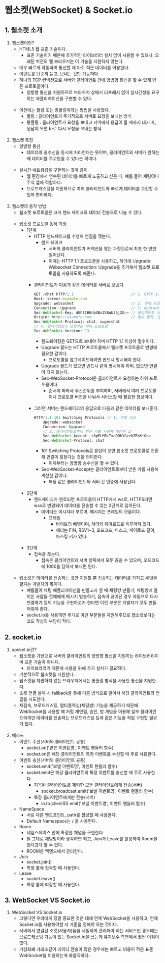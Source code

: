 # 웹소켓(WebSocket) & Socket.io

## 1. 웹소켓 소개
1. 웹소켓이란?
    - HTML5 웹 표준 기술이다.
        - 표준 기술이기 때문에 추가적인 라이브러리 설치 없이 사용할 수 있으나, 오래된 버전의 웹 브라우저는 이 기술을 지원하지 않는다.
    - 매우 빠르게 작동하며 통신할 때 아주 적은 데이터를 이용한다.
    - 이벤트를 단순히 듣고, 보내는 것만 가능하다.
    - 하나의 TCP 컨넥션으로 서버와 클라이언트 간에 양방향 통신을 할 수 있게 만든 프로토콜이다.
        - 양방향 통신을 지원하므로 브라우저 상에서 리프레시 없이 실시간성을 요구하는 애플리케이션을 구현할 수 있다.<br><br>
    - 이전에는 폴링 또는 롱폴링이라는 방법을 사용했다.
        - 폴링 : 클라이언트가 주기적으로 서버로 요청을 보내는 방식
        - 롱폴링 : 클라이언트가 요청을 보내고 서버에서 응답이 올 때까지 대기 후, 응답이 오면 바로 다시 요청을 보내는 방식<br><br>
2. 웹소켓 특징
    - 양방향 통신
        - 데이터의 송수신을 동시에 처리한다는 뜻이며, 클라이언트와 서버가 원하는 때 데이터를 주고받을 수 있다는 의미다.<br><br>
    - 실시간 네트워킹을 구현하는 것이 용이
        - 웹 환경에서 연속된 데이터를 빠르게 노출하고 싶은 때, 예를 들어 채팅이나 주식 앱에 적합하다.
        - 브로드캐스팅을 지원하므로 여러 클라이언트와 빠르게 데이터를 교환할 수 있어 편리하다.<br><br>
3. 웹소켓의 동작 방법
    - 웹소켓 포로토콜은 크게 핸드 쉐이크와 데이터 전송으로 나눌 수 있다.<br><br>
    - 웹소켓 프로토콜 동작 과정
        - 1단계
            - HTTP 핸드쉐이크를 수행해 연결을 맺는다.
                - 핸드 쉐이크
                    - 서버와 클라이언트가 커넥션을 맺는 과정으로써 최초 한 번만 일어난다.
                    - 이때는 HTTP 1.1 프로토콜을 사용하고, 헤더에 Upgrade: Websocket Connection: Upgrade를 추가해서 웹소켓 프로토콜을 사용하도록 해준다.<br><br>
            - 클라이언트가 다음과 같은 데이터를 서버로 보낸다.
                ```js
                GET /chat HTTP/1.1                          // 1. HTTP 1.1 이상
                Host: server.example.com
                Upgrade: websocket                          // 2. 현재 프로토콜에서 다른 프로토콜로 업그레이드하는 규칙
                Connection: Upgrade                         // 3. Upgrade 필도가 있으면 반드시 같이 명시
                Sec-WebSocket-Key: dGhlIHNhbXBsZSBub25jZQ== // 클라이언트 키
                Origin: http://example.com                  // 필수 항목. 클라이언트 주소
                Sec-WebSocket-Protocol: chat, superchat
                // 4. 클라이언트가 요청하는 하위 프로토콜
                Sec-WebSocket-Version: 13
                ```
                - 핸드쉐이킹은 GET으로 보내야 하며 HTTP 1.1 이상이 필수이다.
                - Upgrade 필드는 HTTP 프로토콜에서 웹소켓 프로토콜로 변경에 필요한 값이다.
                    - 프로토콜을 업그레이드하려면 반드시 명시해야 한다.
                - Upgrade 필드가 있으면 반드시 같이 명시해야 하며, 없으면 연결이 되지 않는다.
                - Sec-WebSocket-Protocol은 클라이언트가 요청하는 하위 프로토콜이다.
                    - 순서에 따라서 우선순위를 부여하며, 서버에서 여러 프로토콜이나 프로토콜 버전을 나눠서 서비스할 때 필요한 정보이다.<br><br>
            - 그러면 서버는 핸드쉐이크의 응답으로 다음과 같은 데이터를 보내준다.
                ```js
                HTTP/1.1 101 Switching Protocols // 1. 연결 성공
                    Upgrade: websocket
                    Connection: Upgrade
                    // 2. 클라이언트로부터 받은 키를 사용해 계산된 값
                    Sec-WebSocket-Accept: s3pPLMBiTxaQ9kYGzzhZRbK+Oo=
                    Sec-WebSocket-Protocol: chat
                ```
                - 101 Switching Protocols로 응답이 오면 웹소켓 프로토콜로 전환해 연결이 잘된다는 것을 의미한다.
                    - 이제부터는 양방향 송수신을 할 수 있다.
                - Sec-WebSocket-Accept는 클라이언트로부터 받은 키를 사용해 계산한 값이다.
                    - 해당 값은 클라이언트와 서버 간 인증에 사용된다.<br><br>
        - 2단계
            - 핸드쉐이크가 완료되면 프로토콜이 HTTP에서 ws로, HTTPS라면 wss로 변경되어 데이터를 전송할 수 있는 2단계로 접어든다.
                - 데이터는 메시지라 부르며, 메시지는 프레임의 모음이다.
                    - 프레임
                        - 바이트의 배열이며, 헤더와 페이로드로 이루어져 있다.
                        - 헤더는 FIN, RSV1~3, 오프코드, 마스크, 페이로드 길이, 마스킹 키가 있다.<br><br>
        - 3단계
            - 접속을 끊는다.
                - 접속은 클라이언트와 서버 양쪽에서 모두 끊을 수 있으며, 오프코드에 1000을 담아서 보내면 된다.<br><br>
    - 웹소켓은 데이터를 전송하는 것만 지원할 뿐 전송되는 데이터를 가지고 무엇을 할지는 개발자의 몫이다.
        - 예를들어 채팅 애플리케이션을 만들고자 할 때 채팅방 만들기, 채팅방에 들어온 사람들 전체에게 메시지 발송하기, 접속이 끊어진 경우 자동으로 다시 연결하기 등의 기능을 구현하고자 한다면 이런 부분은 개발자가 모두 만들어줘야 한다.
        - socket.io를 사용하면 추가로 이런 부분들을 지원해주므로 웹소켓보다는 코드 작성의 부담이 적다.

## 2. socket.io
1. socket.io란?
    - 웹소켓을 기반으로 서버와 클라이언트의 양방향 통신을 지원하는 라이브러리이며 표준 기술이 아니다.
        - 라이브러리기 때문에 사용을 위해 추가 설치가 필요하다.
    - 기본적으로 웹소켓을 지원한다.
    - 웹소켓을 지원하지 않는 브라우저에서는 롱폴링 방식을 사용한 통신을 지원한다.
    - 소켓 연결 실패 시 fallback을 통해 다른 방식으로 알아서 해당 클라이언트와 연결을 시도한다.
    - 재접속, 브로드캐스팅, 멀티플렉싱(채팅방) 기능을 제공하기 때문에 WebSocket을 사용할 때 처럼 재연결, 승인, 방 개념을 이용해 일부 클라이언트에게만 데이터를 전송하는 브로드캐스팅 등과 같은 기능을 직접 구현할 필요가 없다.<br><br>
2. 메소드
    - 이벤트 수신(서버와 클라이언트 공통)
        - socket.on('받은 이벤트명', 이벤트 핸들러 함수)
        - socket.on은 해당 클라이언트의 특정 이벤트를 수신할 때 주로 사용한다.
    - 이벤트 송신(서버와 클라이언트 공통)
        - socket.emit('보낼 이벤트명', 이벤트 핸들러 함수)
        - socket.emit은 해당 클라이언트의 특정 이벤트를 송신할 때 주로 사용한다.
            - 지목된 클라이언트를 제외한 모든 클라이언트에게 전송(서버)
                - socket.broadcast.emit('보낼 이벤트명', 이벤트 헨들러 함수)
            - 특정 클라이언트에게만 전송(서버)
                - io.to(clientID).emit('보낼 이벤트명', 이벤트 헨들러 함수)
    - NameSpace
        - 서로 다른 엔드포인트, path를 할당할 때 사용한다.
        - Default Namespace는 / 을 사용한다.
    - Room
        - 네임스페이스 안에 특정한 채널을 구현한다
        - 말 그대로 채팅방이라 생각하면 되고, Join과 Leave를 활용하여 Room을 왔다갔다 할 수 있다.
        - ROOM은 백엔드에서 관리한다.
    - Join
        - socket.join()
        - 특정 룸에 접속할 때 사용한다.
    - Leave
        - socket.leave()
        - 특정 룸에 퇴장할 때 사용한다.

## 3. WebSocket VS Socket.io
1. WebSocket VS Socket.io
    - 그렇다면 우리에게 정말 중요한 것은 대체 언제 WebSocket을 사용하고, 언제 Socket.io를 사용해야할 지 기준을 정해야 하는 것이다.
    - 서버에서 연결된 소켓(사용자)들을 세밀하게 관리해야 하는 서비스인 경우에는 브로드캐스팅 기능이 있는 Socket.io을 쓰는게 유지보수 측면에서 훨씬 이점이 많다.
    - 가상화폐 거래소같이 데이터 전송이 많은 경우에는 빠르고 비용이 적은 표준 WebSocket을 이용하는게 바람직하다.